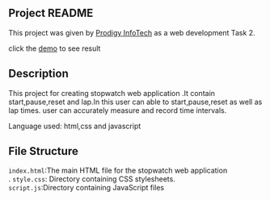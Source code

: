 ## Project README

This project was given by [Prodigy InfoTech](https://prodigyinfotech.dev/) as a web development Task 2.

click the [demo](http://127.0.0.1:5500/index.html) to see result

## Description
   This project for creating stopwatch web application .It contain start,pause,reset and lap.In this user can able to start,pause,reset as well as lap times.
   user can accurately measure and record time intervals.

Language used: html,css and javascript

## File Structure
```index.html```:The main HTML file for the stopwatch web application</br>.
```style.css```: Directory containing CSS stylesheets.</br>
```script.js```:Directory containing JavaScript files
